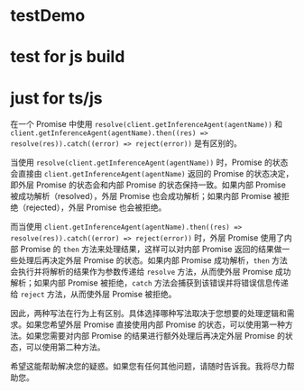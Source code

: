 # testDemo


# test for js build

# just for ts/js
在一个 Promise 中使用 `resolve(client.getInferenceAgent(agentName))` 和 `client.getInferenceAgent(agentName).then((res) => resolve(res)).catch((error) => reject(error))` 是有区别的。

当使用 `resolve(client.getInferenceAgent(agentName))` 时，Promise 的状态会直接由 `client.getInferenceAgent(agentName)` 返回的 Promise 的状态决定，即外层 Promise 的状态会和内部 Promise 的状态保持一致。如果内部 Promise 被成功解析（resolved），外层 Promise 也会成功解析；如果内部 Promise 被拒绝（rejected），外层 Promise 也会被拒绝。

而当使用 `client.getInferenceAgent(agentName).then((res) => resolve(res)).catch((error) => reject(error))` 时，外层 Promise 使用了内部 Promise 的 `then` 方法来处理结果，这样可以对内部 Promise 返回的结果做一些处理后再决定外层 Promise 的状态。如果内部 Promise 成功解析，`then` 方法会执行并将解析的结果作为参数传递给 `resolve` 方法，从而使外层 Promise 成功解析；如果内部 Promise 被拒绝，`catch` 方法会捕获到该错误并将错误信息传递给 `reject` 方法，从而使外层 Promise 被拒绝。

因此，两种写法在行为上有区别。具体选择哪种写法取决于您想要的处理逻辑和需求。如果您希望外层 Promise 直接使用内部 Promise 的状态，可以使用第一种方法。如果您需要对内部 Promise 的结果进行额外处理后再决定外层 Promise 的状态，可以使用第二种方法。

希望这能帮助解决您的疑惑。如果您有任何其他问题，请随时告诉我。我将尽力帮助您。
